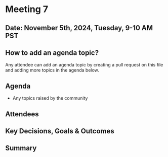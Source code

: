 # Meeting 7

## Date: November 5th, 2024, Tuesday, 9-10 AM PST

## How to add an agenda topic?
Any attendee can add an agenda topic by creating a pull request on this file and adding more topics in the agenda below.

## Agenda
- Any topics raised by the community

## Attendees

## Key Decisions, Goals & Outcomes

## Summary
